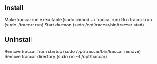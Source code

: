 ## Install

Make traccar.run executable (sudo chmod +x traccar.run)
Run traccar.run (sudo ./traccar.run)
Start daemon (sudo /opt/traccar/bin/traccar start)

## Uninstall

Remove traccar from startup (sudo /opt/traccar/bin/traccar remove)
Remove traccar directory (sudo rm -R /opt/traccar)